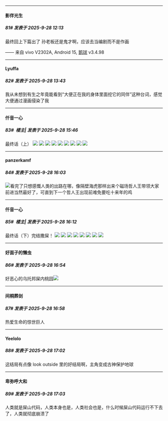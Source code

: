 ﻿
*****

####  影伴光生  
##### 81#       发表于 2025-9-28 12:13

最终回上下篇出了
孙老板还是鬼才啊，应该去当编剧而不是作画

—— 来自 vivo V2302A, Android 15, [鹅球](https://www.pgyer.com/GcUxKd4w) v3.4.98


*****

####  Lyuffa  
##### 82#       发表于 2025-9-28 13:43

我从未想到有生之年竟能看到“大便正在我的身体里面挖它的同伴”这种台词，感觉大便通过漫画侵染了我


*****

####  仟音一心  
##### 83#         楼主| 发表于 2025-9-28 15:46

最终话（上）
<img src="https://youke1.picui.cn/s1/2025/09/28/68d8dbef8b644.png" referrerpolicy="no-referrer">
<img src="https://youke1.picui.cn/s1/2025/09/28/68d8dc6248908.png" referrerpolicy="no-referrer">
<img src="https://youke1.picui.cn/s1/2025/09/28/68d8de838c337.png" referrerpolicy="no-referrer">
<img src="https://youke1.picui.cn/s1/2025/09/28/68d8def4e34dc.png" referrerpolicy="no-referrer">
<img src="https://youke1.picui.cn/s1/2025/09/28/68d8e0c251d2d.png" referrerpolicy="no-referrer">
<img src="https://youke1.picui.cn/s1/2025/09/28/68d8e0c8355c6.png" referrerpolicy="no-referrer">
<img src="https://youke1.picui.cn/s1/2025/09/28/68d8e0fcd64c0.png" referrerpolicy="no-referrer">
<img src="https://youke1.picui.cn/s1/2025/09/28/68d8e12ca1f43.png" referrerpolicy="no-referrer">
<img src="https://youke1.picui.cn/s1/2025/09/28/68d8e72c7ce72.png" referrerpolicy="no-referrer">


*****

####  panzerkamf  
##### 84#       发表于 2025-9-28 16:03

<img src="https://static.stage1st.com/image/smiley/face2017/124.png" referrerpolicy="no-referrer">看完了只想感慨人类的出路在哪，像隔壁海虎那样出来个磁场哲人王带领大家前进当然最好了，可直到下一个哲人王出现前难免要吃十来年的鸡


*****

####  仟音一心  
##### 85#         楼主| 发表于 2025-9-28 16:12

最终话（下）完结撒屎！
<img src="https://youke1.picui.cn/s1/2025/09/28/68d8eb0d713cf.png" referrerpolicy="no-referrer">
<img src="https://youke1.picui.cn/s1/2025/09/28/68d8eb03503c9.png" referrerpolicy="no-referrer">
<img src="https://youke1.picui.cn/s1/2025/09/28/68d8eb0a1af53.png" referrerpolicy="no-referrer">
<img src="https://youke1.picui.cn/s1/2025/09/28/68d8eb077c7ec.png" referrerpolicy="no-referrer">
<img src="https://youke1.picui.cn/s1/2025/09/28/68d8eb11ac818.png" referrerpolicy="no-referrer">
<img src="https://youke1.picui.cn/s1/2025/09/28/68d8eb41f1aa6.png" referrerpolicy="no-referrer">
<img src="https://youke1.picui.cn/s1/2025/09/28/68d8eb5181c50.png" referrerpolicy="no-referrer">
<img src="https://youke1.picui.cn/s1/2025/09/28/68d8eb4c54468.png" referrerpolicy="no-referrer">


*****

####  好面子的懒虫  
##### 86#       发表于 2025-9-28 16:54

好恶心的乌托邦屎内桃园<img src="https://static.stage1st.com/image/smiley/face2017/112.png" referrerpolicy="no-referrer">


*****

####  间桐葬剑  
##### 87#       发表于 2025-9-28 16:58

热爱生命的惊世巨人


*****

####  Yeelolo  
##### 88#       发表于 2025-9-28 17:02

这结局有点像 look outside 里的好结局啊，主角变成古神保护地球

*****

####  卑弥呼大和  
##### 89#       发表于 2025-9-28 17:03

人类就是屎山代码，人类本身也是，人类社会也是，什么时候屎山代码运行不下去了，人类就彻底崩溃了

